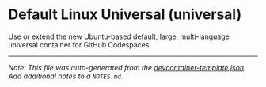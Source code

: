 
# Default Linux Universal (universal)

Use or extend the new Ubuntu-based default, large, multi-language universal container for GitHub Codespaces.





---

_Note: This file was auto-generated from the [devcontainer-template.json](https://github.com/igecloudsdev/devcontainers/blob/main/src/universal/devcontainer-template.json).  Add additional notes to a `NOTES.md`._
